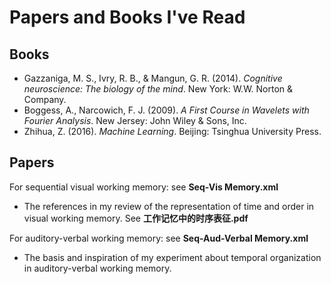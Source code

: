 ﻿# Papers and Books I've Read
## Books
- Gazzaniga, M. S., Ivry, R. B., & Mangun, G. R. (2014). *Cognitive neuroscience: The biology of the mind*. New York: W.W. Norton & Company.
- Boggess, A., Narcowich, F. J. (2009). *A First Course in Wavelets with Fourier Analysis*. New Jersey: John Wiley & Sons, Inc.
- Zhihua, Z. (2016). *Machine Learning*. Beijing: Tsinghua University Press.

## Papers
For sequential visual working memory: see **Seq-Vis Memory.xml**
- The references in my review of the representation of time and order in visual working memory. See **工作记忆中的时序表征.pdf**

For auditory-verbal working memory: see **Seq-Aud-Verbal Memory.xml**
- The basis and inspiration of my experiment about temporal organization in auditory-verbal working memory.
